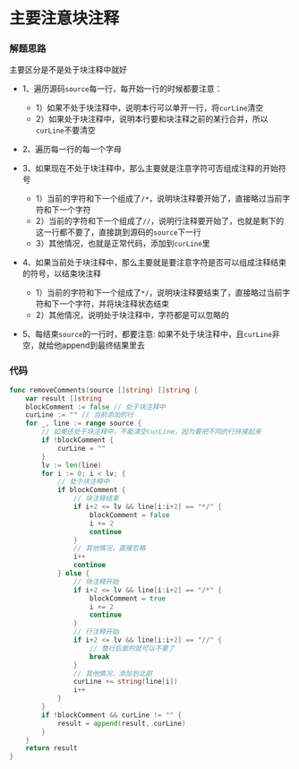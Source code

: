 # 主要注意块注释
### 解题思路
主要区分是不是处于块注释中就好

* 1、遍历源码``source``每一行，每开始一行的时候都要注意：
    * 1）如果不处于块注释中，说明本行可以单开一行，将``curLine``清空
    * 2）如果处于块注释中，说明本行要和块注释之前的某行合并，所以``curLine``不要清空

* 2、遍历每一行的每一个字母
* 3、如果现在不处于块注释中，那么主要就是注意字符可否组成注释的开始符号
    * 1）当前的字符和下一个组成了``/*``，说明块注释要开始了，直接略过当前字符和下一个字符
    * 2）当前的字符和下一个组成了``//``，说明行注释要开始了，也就是剩下的这一行都不要了，直接跳到源码的``source``下一行
    * 3）其他情况，也就是正常代码，添加到``curLine``里

* 4、如果当前处于块注释中，那么主要就是要注意字符是否可以组成注释结束的符号，以结束块注释
    * 1）当前的字符和下一个组成了``*/``，说明块注释要结束了，直接略过当前字符和下一个字符，并将块注释状态结束
    * 2）其他情况，说明处于块注释中，字符都是可以忽略的

* 5、每结束``source``的一行时，都要注意:
如果不处于块注释中，且``curLine``非空，就给他append到最终结果里去

### 代码

```go
func removeComments(source []string) []string {
	var result []string
	blockComment := false // 处于块注释中
	curLine := "" // 当前添加的行
	for _, line := range source {
		// 如果还处于块注释中，不能清空curLine，因为要把不同的行拼接起来
		if !blockComment {
			curLine = ""
		}
		lv := len(line)
		for i := 0; i < lv; {
			// 处于块注释中
			if blockComment {
				// 块注释结束
				if i+2 <= lv && line[i:i+2] == "*/" {
					blockComment = false
					i += 2
					continue
				}
				// 其他情况，直接忽略
				i++
				continue
			} else {
				// 块注释开始
				if i+2 <= lv && line[i:i+2] == "/*" {
					blockComment = true
					i += 2
					continue
				}
				// 行注释开始
				if i+2 <= lv && line[i:i+2] == "//" {
					// 整行后面的就可以不要了
					break
				}
				// 其他情况，添加到北部
				curLine += string(line[i])
				i++
			}
		}
		if !blockComment && curLine != "" {
			result = append(result, curLine)
		}
	}
	return result
}
```
